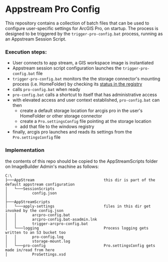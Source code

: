 # Appstream Pro Config

This repository contains a collection of batch files that can be used to configure user-specific settings for ArcGIS Pro, on startup. The process is designed to be triggered by the `trigger-pro-config.bat` process, running as an Appstream Session Script. 
### Execution steps:
- User connects to app stream, a GIS workspace image is instantiated
- Appstream session script configuration launches the `trigger-pro-config.bat` file
- `trigger-pro-config.bat` monitors the the storage connector's mounting process (i.e. HomeFolder) by checking its [status in the registry](https://docs.aws.amazon.com/appstream2/latest/developerguide/use-session-scripts.html#use-storage-connectors-with-session-scripts)
- calls `pro-config.bat` when ready
- `pro-config.bat` calls a shortcut to itself that has administrative access
- with elevated access and user context established, `pro-config.bat` can then 
  - create a default storage location for arcgis pro in the user's HomeFolder or other storage connector
  - create a `Pro.settingsConfig` file pointing at the storage location
  - add that file to the windows registry
- finally, arcgis pro launches and reads its settings from the `Pro.settingsConfig` file

### Implementation
the contents of this repo should be copied to the AppStreamScripts folder on ImageBuilder Admin's machine as follows:
```
C:\
├───AppStream                               this dir is part of the default appstream configuration
│   └───SessionScripts
│           config.json                    
│
├───AppStreamScripts
│   └───apply-settings                      files in this dir get invoked by the config.json
│   │       arcpro-config.bat
│   │       arcpro-config.bat-asadmin.lnk
│   │       trigger-arcpro-config.bat
│   └───logging                             Process logging gets written to an S3 bucket too
│   │       pro-config.log
│   │       storage-mount.log
│   └───pro-config                          Pro.settingsConfig gets made in/read from here
│           ProSettings.xsd
```
